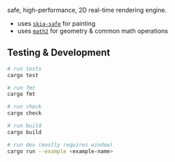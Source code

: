 safe, high-performance, 2D real-time rendering engine.

- uses [`skia-safe`](https://rust-skia.github.io/doc/skia_safe/) for painting
- uses [`math2`](../math2/README.md) for geometry & common math operations

## Testing & Development

```sh
# run tests
cargo test

# run fmt
cargo fmt

# run check
cargo check

# run build
cargo build

# run dev (mostly requires window)
cargo run --example <example-name>
```
